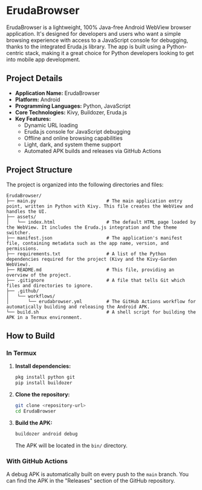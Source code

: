 # ErudaBrowser

ErudaBrowser is a lightweight, 100% Java-free Android WebView browser application. It's designed for developers and users who want a simple browsing experience with access to a JavaScript console for debugging, thanks to the integrated Eruda.js library. The app is built using a Python-centric stack, making it a great choice for Python developers looking to get into mobile app development.

## Project Details

*   **Application Name:** ErudaBrowser
*   **Platform:** Android
*   **Programming Languages:** Python, JavaScript
*   **Core Technologies:** Kivy, Buildozer, Eruda.js
*   **Key Features:**
    *   Dynamic URL loading
    *   Eruda.js console for JavaScript debugging
    *   Offline and online browsing capabilities
    *   Light, dark, and system theme support
    *   Automated APK builds and releases via GitHub Actions

## Project Structure

The project is organized into the following directories and files:

```
ErudaBrowser/
├── main.py                          # The main application entry point, written in Python with Kivy. This file creates the WebView and handles the UI.
├── assets/
│   └── index.html                   # The default HTML page loaded by the WebView. It includes the Eruda.js integration and the theme switcher.
├── manifest.json                    # The application's manifest file, containing metadata such as the app name, version, and permissions.
├── requirements.txt                 # A list of the Python dependencies required for the project (Kivy and the Kivy-Garden WebView).
├── README.md                        # This file, providing an overview of the project.
├── .gitignore                       # A file that tells Git which files and directories to ignore.
├── .github/
│   └── workflows/
│       └── erudabrowser.yml         # The GitHub Actions workflow for automatically building and releasing the Android APK.
└── build.sh                         # A shell script for building the APK in a Termux environment.
```

## How to Build

### In Termux

1.  **Install dependencies:**
    ```bash
    pkg install python git
    pip install buildozer
    ```
2.  **Clone the repository:**
    ```bash
    git clone <repository-url>
    cd ErudaBrowser
    ```
3.  **Build the APK:**
    ```bash
    buildozer android debug
    ```
    The APK will be located in the `bin/` directory.

### With GitHub Actions

A debug APK is automatically built on every push to the `main` branch. You can find the APK in the "Releases" section of the GitHub repository.